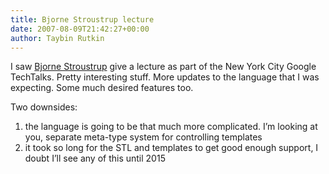 ```yaml
---
title: Bjorne Stroustrup lecture
date: 2007-08-09T21:42:27+00:00
author: Taybin Rutkin
---
```


I saw [Bjorne Stroustrup](http://www.research.att.com/~bs/homepage.html) give a lecture as part of the New York City Google TechTalks. Pretty interesting stuff. More updates to the language that I was expecting. Some much desired features too.

Two downsides:

1. the language is going to be that much more complicated. I&#8217;m looking at you, separate meta-type system for controlling templates
2. it took so long for the STL and templates to get good enough support, I doubt I&#8217;ll see any of this until 2015
